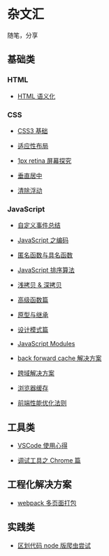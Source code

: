 # 杂文汇

随笔，分享

## 基础类

### HTML

* [HTML 语义化]()


### CSS

* [CSS3 基础]()

* [适应性布局]()

* [1px retina 屏幕探究]()

* [垂直居中](/basic/vertical-center/index.md)

* [清除浮动](/basic/clearfix/index.md)

### JavaScript

* [自定义事件总结]()

* [JavaScript 之编码](basic/encoding/index.md)

* [匿名函数与具名函数](basic/function/NFE.md)

* [JavaScript 排序算法](basic/sort/index.md)

* [浅拷贝 & 深拷贝]()

* [高级函数篇]()

* [原型与继承]()

* [设计模式篇]()

* [JavaScript Modules](basic/module/index.md)

* [back forward cache 解决方案]()

* [跨域解决方案]()

* [浏览器缓存]()

* [前端性能优化法则]()


## 工具类

* [VSCode 使用心得](tools/VSCode/index.md)

* [调试工具之 Chrome 篇]()


## 工程化解决方案

* [webpack 多页面打包]()

## 实践类

* [区划代码 node 版爬虫尝试](practise/division-code/index.md)
